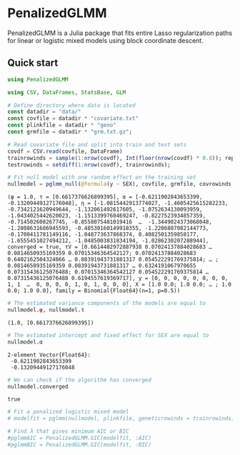 # PenalizedGLMM

PenalizedGLMM is a Julia package that fits entire Lasso regularization paths for linear or logistic mixed models using block coordinate descent.

## Quick start


```julia
using PenalizedGLMM
```


```julia
using CSV, DataFrames, StatsBase, GLM
```


```julia
# Define directory where data is located
const datadir = "data/"
const covfile = datadir * "covariate.txt"
const plinkfile = datadir * "geno"
const grmfile = datadir * "grm.txt.gz";
```


```julia
# Read covariate file and split into train and test sets
covdf = CSV.read(covfile, DataFrame)
trainrowinds = sample(1:nrow(covdf), Int(floor(nrow(covdf) * 0.8)); replace = false)
testrowinds = setdiff(1:nrow(covdf), trainrowinds);
```


```julia
# Fit null model with one random effect on the training set
nullmodel = pglmm_null(@formula(y ~ SEX), covfile, grmfile, covrowinds = trainrowinds, grminds = trainrowinds)
```




    (φ = 1.0, τ = [0.6617376626899395], α = [-0.6211902843653399, -0.13209449127176048], η = [-1.0815442913774027, -1.4605425615282233, -0.7342121620949644, -1.132061492617605, -1.0752634130093959, -1.0434025442620023, -1.1513399760469247, -0.8227523934857359, -0.714502608267745, -0.8558075481019416  …  -1.3449024373068048, -1.2808631686945593, -0.48530160149918355, -1.2206807082144773, -0.1700411781149116, -1.048773637868374, 0.4082501359858177, -1.6555451027494212, -1.0485003831834194, -1.0286230207288944], converged = true, τV = [0.6614482972887938 0.07024137884028683 … 0.0814650935169359 0.07015346364542127; 0.07024137884028683 0.6402162504324866 … 0.08391943731881317 0.054522291769375814; … ; 0.0814650935169359 0.08391943731881317 … 0.6324191067970655 0.07315436125076488; 0.07015346364542127 0.054522291769375814 … 0.07315436125076488 0.6194557619369717], y = [0, 0, 0, 0, 0, 0, 0, 0, 1, 1  …  0, 0, 0, 0, 1, 0, 1, 0, 0, 0], X = [1.0 0.0; 1.0 0.0; … ; 1.0 0.0; 1.0 0.0], family = Binomial{Float64}(n=1, p=0.5))




```julia
# The estimated variance components of the models are equal to
nullmodel.φ, nullmodel.τ
```




    (1.0, [0.6617376626899395])




```julia
# The estimated intercept and fixed effect for SEX are equal to
nullmodel.α
```




    2-element Vector{Float64}:
     -0.6211902843653399
     -0.13209449127176048




```julia
# We can check if the algorithm has converged
nullmodel.converged
```




    true




```julia
# Fit a penalized logistic mixed model
# modelfit = pglmm(nullmodel, plinkfile, geneticrowinds = trainrowinds)
```


```julia
# Find λ that gives minimum AIC or BIC
#pglmmAIC = PenalizedGLMM.GIC(modelfit, :AIC)
#pglmmBIC = PenalizedGLMM.GIC(modelfit, :BIC)
```
